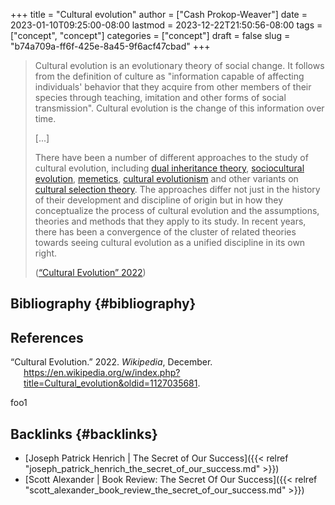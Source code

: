 +++
title = "Cultural evolution"
author = ["Cash Prokop-Weaver"]
date = 2023-01-10T09:25:00-08:00
lastmod = 2023-12-22T21:50:56-08:00
tags = ["concept", "concept"]
categories = ["concept"]
draft = false
slug = "b74a709a-ff6f-425e-8a45-9f6acf47cbad"
+++

> Cultural evolution is an evolutionary theory of social change. It follows from the definition of culture as "information capable of affecting individuals' behavior that they acquire from other members of their species through teaching, imitation and other forms of social transmission". Cultural evolution is the change of this information over time.
>
> [...]
>
> There have been a number of different approaches to the study of cultural evolution, including [dual inheritance theory](https://en.wikipedia.org/wiki/Dual_inheritance_theory), [sociocultural evolution](https://en.wikipedia.org/wiki/Sociocultural_evolution), [memetics](https://en.wikipedia.org/wiki/Memetics), [cultural evolutionism](https://en.wikipedia.org/wiki/Cultural_evolutionism) and other variants on [cultural selection theory](https://en.wikipedia.org/wiki/Cultural_selection_theory). The approaches differ not just in the history of their development and discipline of origin but in how they conceptualize the process of cultural evolution and the assumptions, theories and methods that they apply to its study. In recent years, there has been a convergence of the cluster of related theories towards seeing cultural evolution as a unified discipline in its own right.
>
> (<a href="#citeproc_bib_item_1">“Cultural Evolution” 2022</a>)


## Bibliography {#bibliography}

## References

<style>.csl-entry{text-indent: -1.5em; margin-left: 1.5em;}</style><div class="csl-bib-body">
  <div class="csl-entry"><a id="citeproc_bib_item_1"></a>“Cultural Evolution.” 2022. <i>Wikipedia</i>, December. <a href="https://en.wikipedia.org/w/index.php?title=Cultural_evolution&oldid=1127035681">https://en.wikipedia.org/w/index.php?title=Cultural_evolution&#38;oldid=1127035681</a>.</div>
</div>

foo1


## Backlinks {#backlinks}

-   [Joseph Patrick Henrich | The Secret of Our Success]({{< relref "joseph_patrick_henrich_the_secret_of_our_success.md" >}})
-   [Scott Alexander | Book Review: The Secret Of Our Success]({{< relref "scott_alexander_book_review_the_secret_of_our_success.md" >}})
